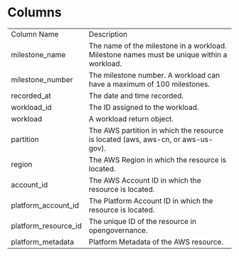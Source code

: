 # Columns  

<table>
	<tr><td>Column Name</td><td>Description</td></tr>
	<tr><td>milestone_name</td><td>The name of the milestone in a workload. Milestone names must be unique within a workload.</td></tr>
	<tr><td>milestone_number</td><td>The milestone number. A workload can have a maximum of 100 milestones.</td></tr>
	<tr><td>recorded_at</td><td>The date and time recorded.</td></tr>
	<tr><td>workload_id</td><td>The ID assigned to the workload.</td></tr>
	<tr><td>workload</td><td>A workload return object.</td></tr>
	<tr><td>partition</td><td>The AWS partition in which the resource is located (aws, aws-cn, or aws-us-gov).</td></tr>
	<tr><td>region</td><td>The AWS Region in which the resource is located.</td></tr>
	<tr><td>account_id</td><td>The AWS Account ID in which the resource is located.</td></tr>
	<tr><td>platform_account_id</td><td>The Platform Account ID in which the resource is located.</td></tr>
	<tr><td>platform_resource_id</td><td>The unique ID of the resource in opengovernance.</td></tr>
	<tr><td>platform_metadata</td><td>Platform Metadata of the AWS resource.</td></tr>
</table>